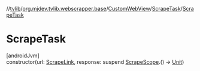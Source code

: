 //[tvlib](../../../../index.md)/[org.mjdev.tvlib.webscrapper.base](../../index.md)/[CustomWebView](../index.md)/[ScrapeTask](index.md)/[ScrapeTask](-scrape-task.md)

# ScrapeTask

[androidJvm]\
constructor(url: [ScrapeLink](../../-scrape-link/index.md), response: suspend [ScrapeScope](../../-scrape-scope/index.md).() -&gt; [Unit](https://kotlinlang.org/api/latest/jvm/stdlib/kotlin/-unit/index.html))
